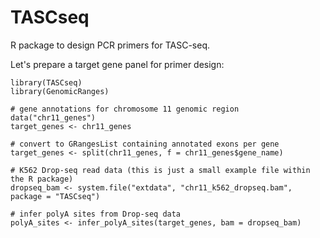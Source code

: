# TASCseq
R package to design PCR primers for TASC-seq.

Let's prepare a target gene panel for primer design:
```
library(TASCseq)
library(GenomicRanges)

# gene annotations for chromosome 11 genomic region
data("chr11_genes")
target_genes <- chr11_genes

# convert to GRangesList containing annotated exons per gene
target_genes <- split(chr11_genes, f = chr11_genes$gene_name)

# K562 Drop-seq read data (this is just a small example file within the R package)
dropseq_bam <- system.file("extdata", "chr11_k562_dropseq.bam", package = "TASCseq")

# infer polyA sites from Drop-seq data
polyA_sites <- infer_polyA_sites(target_genes, bam = dropseq_bam)

```
